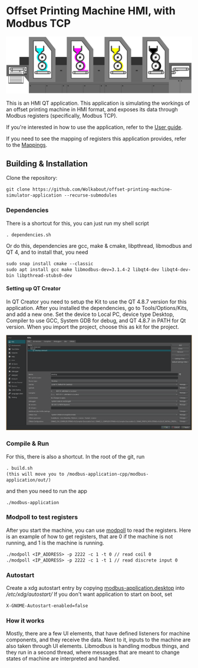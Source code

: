 # Offset Printing Machine HMI, with Modbus TCP

![](user-guide/img/Offset.svg)

This is an HMI QT application. This application is simulating the workings of an offset printing machine in HMI format,
and exposes its data through Modbus registers (specifically, Modbus TCP).

If you're interested in how to use the application, 
refer to the [User guide](user-guide/USERGUIDE.md).

If you need to see the mapping of registers this application provides,
refer to the [Mappings](MAPPINGS.md). 

## Building & Installation

Clone the repository:
```
git clone https://github.com/Wolkabout/offset-printing-machine-simulator-application --recurse-submodules
```

### Dependencies
There is a shortcut for this, you can just run my shell script
```
. dependencies.sh
```

Or do this,
dependencies are gcc, make & cmake, libpthread, libmodbus and QT 4, and to install that, you need
```
sudo snap install cmake --classic
sudo apt install gcc make libmodbus-dev=3.1.4-2 libqt4-dev libqt4-dev-bin libpthread-stubs0-dev
```

#### Setting up QT Creator
In QT Creator you need to setup the Kit to use the QT 4.8.7 version for this application.
After you installed the dependencies, go to Tools/Options/Kits, and add a new one. Set the device 
to Local PC, device type Desktop, Compiler to use GCC, System GDB for debug, and QT 4.8.7 in PATH for Qt version.
When you import the project, choose this as kit for the project.

![](user-guide/img/kit.png)

### Compile & Run

For this, there is also a shortcut. In the root of the git, run
```
. build.sh
(this will move you to /modbus-application-cpp/modbus-application/out/)
```

and then you need to run the app
```
./modbus-application
```

### Modpoll to test registers

After you start the machine, you can use [modpoll](https://www.modbusdriver.com/modpoll.html) to read the registers.
Here is an example of how to get registers, that are 0 if the machine is not running, and 1 is the machine is running. 

```
./modpoll <IP_ADDRESS> -p 2222 -c 1 -t 0 // read coil 0
./modpoll <IP_ADDRESS> -p 2222 -c 1 -t 1 // read discrete input 0
```

### Autostart

Create a xdg autostart entry by copying [modbus-application.desktop](modbus-application.desktop) into */etc/xdg/autostart/*
If you don't want application to start on boot, set
```
X-GNOME-Autostart-enabled=false
```

### How it works

Mostly, there are a few UI elements, that have defined listeners for machine components,
and they receive the data. Next to it, inputs to the machine are also taken through UI 
elements. Libmodbus is handling modbus things, and they run in a second thread,
where messages that are meant to change states of machine are interpreted and handled.
